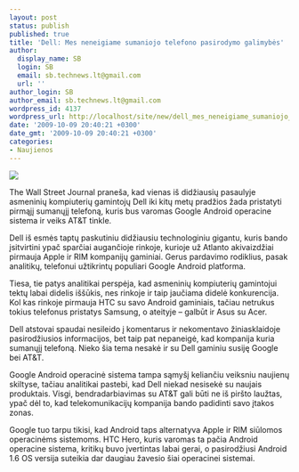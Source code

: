 ```yaml
---
layout: post
status: publish
published: true
title: 'Dell: Mes neneigiame sumaniojo telefono pasirodymo galimybės'
author:
  display_name: SB
  login: SB
  email: sb.technews.lt@gmail.com
  url: ''
author_login: SB
author_email: sb.technews.lt@gmail.com
wordpress_id: 4137
wordpress_url: http://localhost/site/new/dell_mes_neneigiame_sumaniojo_telefono_pasirodymo_galimybes/
date: '2009-10-09 20:40:21 +0300'
date_gmt: '2009-10-09 20:40:21 +0300'
categories:
- Naujienos
---
```

<div class="imgright"><img src="http://t0.gstatic.com/images?q=tbn:66Mk2f5dTd19-M:http://ceoworld.biz/ceo/wp-content/uploads/2009/04/dell-logo.jpg"  /></div>
<p>The Wall Street Journal praneša, kad vienas iš didžiausių pasaulyje asmeninių kompiuterių gamintojų Dell iki kitų metų pradžios žada pristatyti pirmąjį sumanųjį telefoną, kuris bus varomas Google Android operacine sistema ir veiks AT&T tinkle.</p>
<p>Dell iš esmės taptų paskutiniu didžiausiu technologiniu gigantu, kuris bando įsitvirtini ypač sparčiai augančioje rinkoje, kurioje už Atlanto akivaizdžiai pirmauja Apple ir RIM kompanijų gaminiai. Gerus pardavimo rodiklius, pasak analitikų, telefonui užtikrintų populiari Google Android platforma.</p>
<p>Tiesa, tie patys analitikai perspėja, kad asmeninių kompiuterių gamintojui tektų labai didelis iššūkis, nes rinkoje ir taip jaučiama didelė konkurencija. Kol kas rinkoje pirmauja HTC su savo Android gaminiais, tačiau netrukus tokius telefonus pristatys Samsung, o ateityje – galbūt ir Asus su Acer.</p>
<p>Dell atstovai spaudai nesileido į komentarus ir nekomentavo žiniasklaidoje pasirodžiusios informacijos, bet taip pat nepaneigė, kad kompanija kuria sumanųjį telefoną. Nieko šia tema nesakė ir su Dell gaminiu susiję Google bei AT&T.</p>
<p>Google Android operacinė sistema tampa sąmyšį keliančiu veiksniu naujienų skiltyse, tačiau analitikai pastebi, kad Dell niekad nesisekė su naujais produktais. Visgi, bendradarbiavimas su AT&T gali būti ne iš piršto laužtas, ypač dėl to, kad telekomunikacijų kompanija bando padidinti savo įtakos zonas.</p>
<p>Google tuo tarpu tikisi, kad Android taps alternatyva Apple ir RIM siūlomos operacinėms sistemoms. HTC Hero, kuris varomas ta pačia Android operacine sistema, kritikų buvo įvertintas labai gerai, o pasirodžiusi Android 1.6 OS versija suteikia dar daugiau žavesio šiai operacinei sistemai.<br /></p>
